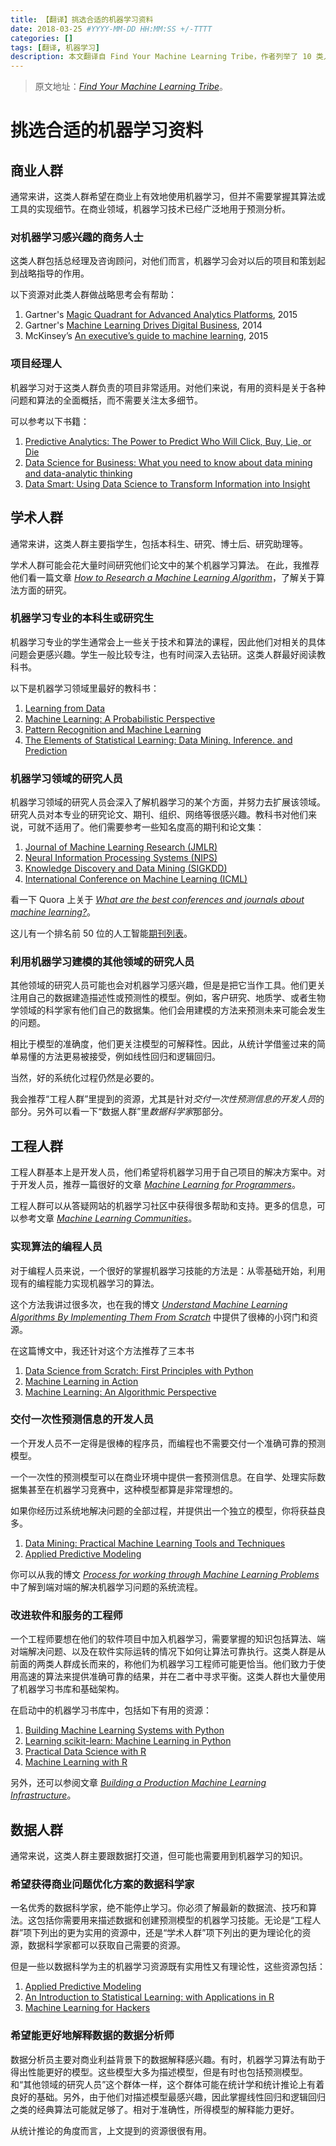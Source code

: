 ```yaml
---
title: 【翻译】挑选合适的机器学习资料
date: 2018-03-25 #YYYY-MM-DD HH:MM:SS +/-TTTT
categories: []
tags: [翻译, 机器学习]
description: 本文翻译自 Find Your Machine Learning Tribe，作者列举了 10 类人群，并将其归到 4 个小组。无论是机器学习专业的学生，还是想借机器学习获得商业问题优化方案的数据分析师，还是软件的开发工程师，还是对机器学习感兴趣的商务人士，都能在这篇文章中，准确找到真正需要的资料。
---
```


> 原文地址：[*Find Your Machine Learning Tribe*](https://machinelearningmastery.com/machine-learning-tribe/)。

# 挑选合适的机器学习资料

## 商业人群

通常来讲，这类人群希望在商业上有效地使用机器学习，但并不需要掌握其算法或工具的实现细节。在商业领域，机器学习技术已经广泛地用于预测分析。

### 对机器学习感兴趣的商务人士

这类人群包括总经理及咨询顾问，对他们而言，机器学习会对以后的项目和策划起到战略指导的作用。

以下资源对此类人群做战略思考会有帮助：

1. Gartner's [Magic Quadrant for Advanced Analytics Platforms](https://www.gartner.com/technology/reprints.do?id=1-2AHPOU0&ct=150225&st=sb), 2015
2. Gartner's [Machine Learning Drives Digital Business](https://www.gartner.com/doc/2820120/machine-learning-drives-digital-business), 2014
3. McKinsey’s [An executive’s guide to machine learning](https://www.mckinsey.com/industries/high-tech/our-insights/an-executives-guide-to-machine-learning), 2015

### 项目经理人

机器学习对于这类人群负责的项目非常适用。对他们来说，有用的资料是关于各种问题和算法的全面概括，而不需要关注太多细节。

可以参考以下书籍：

1. [Predictive Analytics: The Power to Predict Who Will Click, Buy, Lie, or Die](https://www.amazon.com/dp/1118356853?tag=inspiredalgor-20)
2. [Data Science for Business: What you need to know about data mining and data-analytic thinking](https://www.amazon.com/dp/1449361323?tag=inspiredalgor-20)
3. [Data Smart: Using Data Science to Transform Information into Insight](https://www.amazon.com/dp/111866146X?tag=inspiredalgor-20)

## 学术人群

通常来讲，这类人群主要指学生，包括本科生、研究、博士后、研究助理等。

学术人群可能会花大量时间研究他们论文中的某个机器学习算法。 在此，我推荐他们看一篇文章 [*How to Research a Machine Learning Algorithm*](https://machinelearningmastery.com/how-to-research-a-machine-learning-algorithm/)，了解关于算法方面的研究。

### 机器学习专业的本科生或研究生

机器学习专业的学生通常会上一些关于技术和算法的课程，因此他们对相关的具体问题会更感兴趣。学生一般比较专注，也有时间深入去钻研。这类人群最好阅读教科书。

以下是机器学习领域里最好的教科书：

1. [Learning from Data](https://www.amazon.com/dp/B00C7EXC2A?tag=inspiredalgor-20)
2. [Machine Learning: A Probabilistic Perspective](https://www.amazon.com/dp/0262018020?tag=inspiredalgor-20)
3. [Pattern Recognition and Machine Learning](https://www.amazon.com/dp/0387310738?tag=inspiredalgor-20)
4. [The Elements of Statistical Learning: Data Mining. Inference. and Prediction](https://www.amazon.com/dp/B00GSCXVN2?tag=inspiredalgor-20)

### 机器学习领域的研究人员

机器学习领域的研究人员会深入了解机器学习的某个方面，并努力去扩展该领域。研究人员对本专业的研究论文、期刊、组织、网络等很感兴趣。教科书对他们来说，可就不适用了。他们需要参考一些知名度高的期刊和论文集：

1. [Journal of Machine Learning Research (JMLR)](https://www.jmlr.org/)
2. [Neural Information Processing Systems (NIPS)](https://nips.cc/)
3. [Knowledge Discovery and Data Mining (SIGKDD)](https://www.kdd.org/)
4. [International Conference on Machine Learning (ICML)](https://en.wikipedia.org/wiki/International_Conference_on_Machine_Learning)

看一下 Quora 上关于 [*What are the best conferences and journals about machine learning?*](https://www.quora.com/What-are-the-best-conferences-and-journals-about-machine-learning)。

这儿有一个排名前 50 位的人工智能[期刊列表](https://www.scimagojr.com/journalrank.php?category=1702)。

### 利用机器学习建模的其他领域的研究人员

其他领域的研究人员可能也会对机器学习感兴趣，但是是把它当作工具。他们更关注用自己的数据建造描述性或预测性的模型。例如，客户研究、地质学、或者生物学领域的科学家有他们自己的数据集。他们会用建模的方法来预测未来可能会发生的问题。

相比于模型的准确度，他们更关注模型的可解释性。因此，从统计学借鉴过来的简单易懂的方法更易被接受，例如线性回归和逻辑回归。

当然，好的系统化过程仍然是必要的。

我会推荐“工程人群”里提到的资源，尤其是针对*交付一次性预测信息的开发人员*的部分。另外可以看一下“数据人群”里*数据科学家*那部分。

## 工程人群

工程人群基本上是开发人员，他们希望将机器学习用于自己项目的解决方案中。对于开发人员，推荐一篇很好的文章 [*Machine Learning for Programmers*](https://machinelearningmastery.com/machine-learning-for-programmers/)。

工程人群可以从答疑网站的机器学习社区中获得很多帮助和支持。更多的信息，可以参考文章 [*Machine Learning Communities*](https://machinelearningmastery.com/machine-learning-communities/)。

### 实现算法的编程人员

对于编程人员来说，一个很好的掌握机器学习技能的方法是：从零基础开始，利用现有的编程能力实现机器学习的算法。

这个方法我讲过很多次，也在我的博文 [*Understand Machine Learning Algorithms By Implementing Them From Scratch*](https://machinelearningmastery.com/understand-machine-learning-algorithms-by-implementing-them-from-scratch/) 中提供了很棒的小窍门和资源。

在这篇博文中，我还针对这个方法推荐了三本书

1. [Data Science from Scratch: First Principles with Python](https://www.amazon.com/dp/149190142X?tag=inspiredalgor-20)
2. [Machine Learning in Action](https://www.amazon.com/dp/1617290181?tag=inspiredalgor-20)
3. [Machine Learning: An Algorithmic Perspective](https://www.amazon.com/dp/1466583282?tag=inspiredalgor-20)

### 交付一次性预测信息的开发人员

一个开发人员不一定得是很棒的程序员，而编程也不需要交付一个准确可靠的预测模型。

一个一次性的预测模型可以在商业环境中提供一套预测信息。在自学、处理实际数据集甚至在机器学习竞赛中，这种模型都算是非常理想的。

如果你经历过系统地解决问题的全部过程，并提供出一个独立的模型，你将获益良多。

1. [Data Mining: Practical Machine Learning Tools and Techniques](https://www.amazon.com/dp/0123748569?tag=inspiredalgor-20)
2. [Applied Predictive Modeling](https://www.amazon.com/dp/1461468485?tag=inspiredalgor-20)

你可以从我的博文 [*Process for working through Machine Learning Problems*](https://machinelearningmastery.com/process-for-working-through-machine-learning-problems/) 中了解到端对端的解决机器学习问题的系统流程。

### 改进软件和服务的工程师

一个工程师要想在他们的软件项目中加入机器学习，需要掌握的知识包括算法、端对端解决问题、以及在软件实际运转的情况下如何让算法可靠执行。这类人群是从前面的两类人群成长而来的，称他们为机器学习工程师可能更恰当。他们致力于使用高速的算法来提供准确可靠的结果，并在二者中寻求平衡。这类人群也大量使用了机器学习书库和基础架构。

在启动中的机器学习书库中，包括如下有用的资源：

1. [Building Machine Learning Systems with Python](https://www.amazon.com/dp/B00E7NC9D2?tag=inspiredalgor-20)
2. [Learning scikit-learn: Machine Learning in Python](https://www.amazon.com/dp/1783281936?tag=inspiredalgor-20)
3. [Practical Data Science with R](https://www.amazon.com/dp/1617291560?tag=inspiredalgor-20)
4. [Machine Learning with R](https://www.amazon.com/dp/1784393908?tag=inspiredalgor-20)


另外，还可以参阅文章 [*Building a Production Machine Learning Infrastructure*](https://machinelearningmastery.com/building-a-production-machine-learning-infrastructure/)。

## 数据人群

通常来说，这类人群主要跟数据打交道，但可能也需要用到机器学习的知识。

### 希望获得商业问题优化方案的数据科学家

一名优秀的数据科学家，绝不能停止学习。你必须了解最新的数据流、技巧和算法。这包括你需要用来描述数据和创建预测模型的机器学习技能。无论是“工程人群”项下列出的更为实用的资源中，还是“学术人群”项下列出的更为理论化的资源，数据科学家都可以获取自己需要的资源。

但是一些以数据科学为主的机器学习资源既有实用性又有理论性，这些资源包括：

1. [Applied Predictive Modeling](https://www.amazon.com/dp/1461468485?tag=inspiredalgor-20)
2. [An Introduction to Statistical Learning: with Applications in R](https://www.amazon.com/dp/1461471370?tag=inspiredalgor-20)
3. [Machine Learning for Hackers](https://www.amazon.com/dp/1449303714?tag=inspiredalgor-20)

### 希望能更好地解释数据的数据分析师

数据分析员主要对商业利益背景下的数据解释感兴趣。有时，机器学习算法有助于得出性能更好的模型。这些模型大多为描述模型，但是有时也包括预测模型。和“其他领域的研究人员”这个群体一样，这个群体可能在统计学和统计推论上有着良好的基础。另外，由于他们对描述模型最感兴趣，因此掌握线性回归和逻辑回归之类的经典算法可能就足够了。相对于准确性，所得模型的解释能力更好。

从统计推论的角度而言，上文提到的资源很很有用。